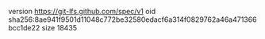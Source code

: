 version https://git-lfs.github.com/spec/v1
oid sha256:8ae941f9501d11048c772be32580edacf6a314f0829762a46a471366bcc1de22
size 18435
